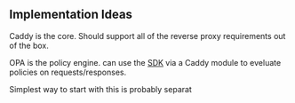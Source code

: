## Implementation Ideas

Caddy is the core. Should support all of the reverse proxy requirements out of the box.

OPA is the policy engine. can use the [SDK](https://pkg.go.dev/github.com/open-policy-agent/opa@v1.6.0/v1/sdk) via a Caddy module to eveluate policies on requests/responses.

Simplest way to start with this is probably separat


